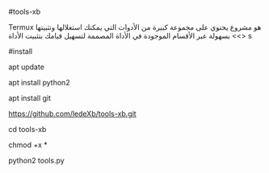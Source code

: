 #tools-xb


Termux هو مشروع يحتوي على مجموعة كبيرة من الأدوات التي يمكنك استغلالها وتثبيتها بسهولة عبر الأقسام الموجودة في الأداة المصممة لتسهيل قيامك بتثبيت الأداة <<> s

#install

apt update

apt install python2

apt install git

https://github.com/ledeXb/tools-xb.git

cd tools-xb

chmod +x *

python2 tools.py
